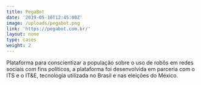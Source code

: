 ```yaml
---
title: PegaBot
date: '2019-05-10T12:45:00Z'
image: /uploads/pegabot.png
link: 'https://pegabot.com.br/'
layout: none
type: cases
weight: 2
---
```

Plataforma para conscientizar a população sobre o uso de robôs em redes sociais com fins políticos, a plataforma foi desenvolvida em parceria com o ITS e o IT&E, tecnologia utilizada no Brasil e nas eleições do México.
